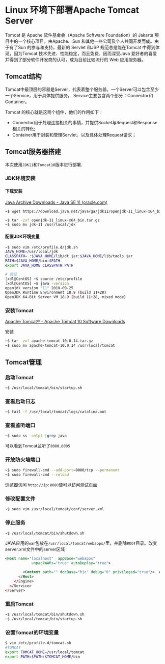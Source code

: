 # Linux 环境下部署Apache Tomcat Server


Tomcat 是 Apache 软件基金会（Apache Software Foundation）的 Jakarta 项目中的一个核心项目，由Apache、Sun 和其他一些公司及个人共同开发而成。由于有了Sun 的参与和支持，最新的 Servlet 和JSP 规范总是能在Tomcat 中得到体现，因为Tomcat 技术先进、性能稳定，而且免费，因而深受Java 爱好者的喜爱并得到了部分软件开发商的认可，成为目前比较流行的 Web 应用服务器。

<!--more-->

## Tomcat结构

Tomcat中最顶层的容器是Server，代表着整个服务器，一个Server可以包含至少一个Service，用于具体提供服务。
Service主要包含两个部分：Connector和Container。

Tomcat 的核心就是这两个组件，他们的作用如下：

- Connector用于处理连接相关的事情，并提供Socket与Request和Response相关的转化;
- Container用于封装和管理Servlet，以及具体处理Request请求；

## Tomcat服务器搭建

本次使用`JDK11`和`Tomcat10`版本进行部署.

### JDK环境安装

#### 下载安装

[Java Archive Downloads - Java SE 11 (oracle.com)](https://www.oracle.com/java/technologies/javase/jdk11-archive-downloads.html)

```bash
~$ wget https://download.java.net/java/ga/jdk11/openjdk-11_linux-x64_bin.tar.gz

~$ tar -zxf openjdk-11_linux-x64_bin.tar.gz
~$ sudo mv jdk-11 /usr/local/jdk
```

#### 配置JDK环境变量

```bash
~$ sudo vim /etc/profile.d/jdk.sh
JAVA_HOME=/usr/local/jdk
CLASSPATH=.:$JAVA_HOME/lib/dt.jar:$JAVA_HOME/lib/tools.jar
PATH=$JAVA_HOME/bin:$PATH
export JAVA_HOME CLASSPATH PATH

# 验证
[xdl@CentOS] ~$ source /etc/profile
[xdl@CentOS] ~$ java -version
openjdk version "11" 2018-09-25
OpenJDK Runtime Environment 18.9 (build 11+28)
OpenJDK 64-Bit Server VM 18.9 (build 11+28, mixed mode)
```

### 安装Tomcat

[Apache Tomcat® - Apache Tomcat 10 Software Downloads](https://tomcat.apache.org/download-10.cgi)

安装

```bash
~$ tar -zxf apache-tomcat-10.0.14.tar.gz
~$ sudo mv apache-tomcat-10.0.14 /usr/local/tomcat
```

## Tomcat管理

### 启动Tomcat

```bash
~$ /usr/local/tomcat/bin/startup.sh
```

### 查看启动日志

```bash
~$ tail -f /usr/local/tomcat/logs/catalina.out
```

### 查看监听端口

```bash
~$ sudo ss -antpl |grep java
```

可以看到Tomcat监听了`8080,8005`

### 开放防火墙端口

```bash
~$ sudo firewall-cmd --add-port=8080/tcp --permanent
~$ sudo firewall-cmd --reload
```

浏览器访问 `http://ip:8080`便可以访问测试页面

### 修改配置文件

```bash
~$ sudo vim /usr/local/tomcat/conf/server.xml
```

### 停止服务

```bash
~$ /usr/local/tomcat/bin/shutdown.sh
```

JAVA应用的`war`包放在`/usr/local/tomcat/webapps/`里，并删除`ROOT`目录。改变server.xml文件中的server区域

```xml
<Host name="localhost"  appBase="webapps"
            unpackWARs="true" autoDeploy="true">

        <Context path="" docBase="hjc" debug="0" privileged="true"/>  #加入此行
      </Host>
    </Engine>
  </Service>
</Server>
```

### 重启Tomcat

```bash
~$ /usr/local/tomcat/bin/shutdown.sh
~$ /usr/local/tomcat/bin/startup.sh
```

### 设置Tomcat的环境变量

```bash
$ vim /etc/profile.d/tomcat.sh
#TOMCAT
export TOMCAT_HOME=/usr/local/tomcat
export PATH=$PATH:$TOMCAT_HOME/bin
```


